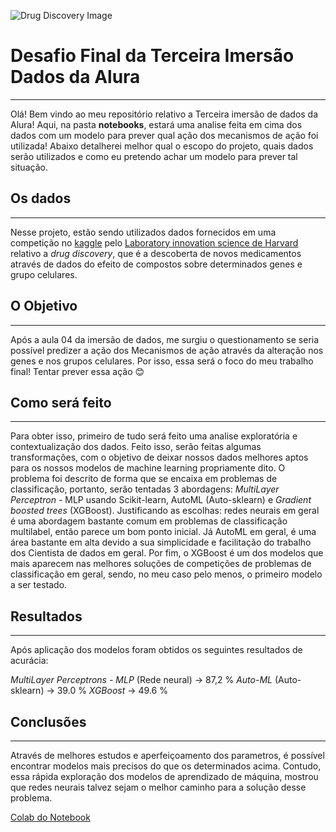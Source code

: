 ![Drug Discovery Image](https://www.drugtargetreview.com/wp-content/uploads/shutterstock_1464187604.jpg)

# Desafio Final da Terceira Imersão Dados da Alura
---

Olá! Bem vindo ao meu repositório relativo a Terceira imersão de dados da Alura! Aqui, na pasta **notebooks**, estará uma analise feita em cima dos dados com um modelo para prever qual ação dos mecanismos de ação foi utilizada! Abaixo detalherei melhor qual o escopo do projeto, quais dados serão utilizados e como eu pretendo achar um modelo para prever tal situação.


## Os dados
---

Nesse projeto, estão sendo utilizados dados fornecidos em uma competição no [kaggle](https://www.kaggle.com/c/lish-moa) pelo [Laboratory innovation science de Harvard](https://lish.harvard.edu/) relativo a *drug discovery*, que é a descoberta de novos medicamentos através de dados do efeito de compostos sobre determinados genes e grupo celulares. 

## O Objetivo
---

Após a aula 04 da imersão de dados, me surgiu o questionamento se seria possível predizer a ação dos Mecanismos de ação através da alteração nos genes e nos grupos celulares. Por isso, essa será o foco do meu trabalho final! Tentar prever essa ação 😊

## Como será feito
---

Para obter isso, primeiro de tudo será feito uma analise exploratória e contextualização dos dados. Feito isso, serão feitas algumas transformações, com o objetivo de deixar nossos dados melhores aptos para os nossos modelos de machine learning propriamente dito. O problema foi descrito de forma que se encaixa em problemas de classificação, portanto, serão tentadas 3 abordagens: *MultiLayer Perceptron* - MLP usando Scikit-learn, AutoML (Auto-sklearn) e *Gradient boosted trees* (XGBoost). Justificando as escolhas: redes neurais em geral é uma abordagem bastante comum em problemas de classificação multilabel, então parece um bom ponto inicial. Já AutoML em geral, é uma área bastante em alta devido a sua simplicidade e facilitação do trabalho dos Cientista de dados em geral. Por fim, o XGBoost é um dos modelos que mais aparecem nas melhores soluções de competições de problemas de classificação em geral, sendo, no meu caso pelo menos, o primeiro modelo a ser testado.

## Resultados
---

Após aplicação dos modelos foram obtidos os seguintes resultados de acurácia:

*MultiLayer Perceptrons - MLP* (Rede neural) -> 87,2 %
*Auto-ML* (Auto-sklearn)                     -> 39.0 %
*XGBoost*                                    -> 49.6 % 

## Conclusões
---

Através de melhores estudos e aperfeiçoamento dos parametros, é possível encontrar modelos mais precisos do que os determinados acima. Contudo, essa rápida exploração dos modelos de aprendizado de máquina, mostrou que redes neurais talvez sejam o melhor caminho para a solução desse problema.


[Colab do Notebook](https://drive.google.com/file/d/1UCy_yNMwiuAapbH_XPlc2Xi3x7SRPu7o/view?usp=sharing)
